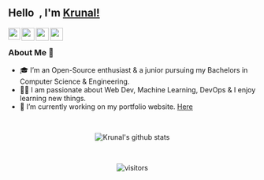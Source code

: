 ## Hello <img src="https://github.com/TheDudeThatCode/TheDudeThatCode/blob/master/Assets/Earth.gif" width="5px">, I'm [Krunal!](https://krunalgamit.herokuapp.com/) 

<a href="https://www.linkedin.com/in/krunal-gamit/">
  <img align="left" width="24px" src="https://cdn.jsdelivr.net/npm/simple-icons@v3/icons/linkedin.svg"  />
</a>
<a href="https://twitter.com/krunalgamit_">
  <img align="left" width="26px" src="https://cdn.jsdelivr.net/npm/simple-icons@v3/icons/twitter.svg" />
</a>
<a href="mailto:krooksgeek@gmail.com">
  <img align="left" width="26px" src="https://cdn.jsdelivr.net/npm/simple-icons@v3/icons/gmail.svg" />
</a>
<a href="https://dev.to/krunalgamit">
  <img align="left" width="26px" src="https://cdn.jsdelivr.net/npm/simple-icons@v3/icons/medium.svg" />
</a>

<br />

<!--
**krooksgeek/krooksgeek** is a ✨ _special_ ✨ repository because its `README.md` (this file) appears on your GitHub profile.

Here are some ideas to get you started:

- 🔭 I’m currently working on ...
- 🌱 I’m currently learning ...
- 👯 I’m looking to collaborate on ...
- 🤔 I’m looking for help with ...
- 💬 Ask me about ...
- 📫 How to reach me: ...
- 😄 Pronouns: ...
- ⚡ Fun fact: ...
-->



### About Me 🚀

- 🎓 I’m an Open-Source enthusiast & a junior pursuing my Bachelors in Computer Science & Engineering.
- 👨‍💻 I am passionate about Web Dev, Machine Learning, DevOps & I enjoy learning new things. 
- 🔭 I’m currently working on my portfolio website. <a href="https://www.krunalgamit.me">Here</a>
  
<br/>

<div align='center'>

![Krunal's github stats](https://github-readme-stats.vercel.app/api?username=krooksgeek&show_icons=true&theme=dark&hide_border=true)


<br />
 
![visitors](https://visitor-badge.laobi.icu/badge?page_id=krooksgeek.kunal-krooksgeek)

 </div>
